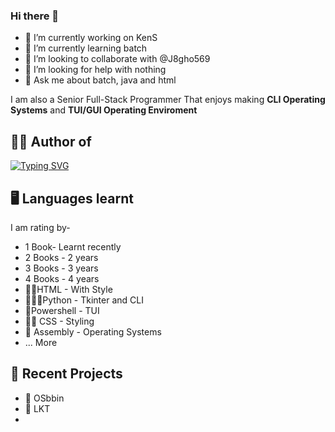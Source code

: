 ### Hi there 👋

- 🔭 I’m currently working on KenS
- 🌱 I’m currently learning batch
- 👯 I’m looking to collaborate with @J8gho569
- 🤔 I’m looking for help with nothing
- 💬 Ask me about batch, java and html

I am also a Senior Full-Stack Programmer That enjoys making **CLI Operating Systems** and **TUI/GUI Operating Enviroment**

## 🧍‍♂️ Author of
[![Typing SVG](https://readme-typing-svg.demolab.com?font=Fira+Code&pause=1000&color=00325D&width=435&lines=KCR+SOFT)](https://git.io/typing-svg)

## 🖥 Languages learnt
I am rating by-
- 1 Book- Learnt recently
- 2 Books - 2 years
- 3 Books - 3 years
- 4 Books - 4 years
- 📗📗HTML - With Style
- 📗📗📗Python - Tkinter and CLI
- 📗Powershell - TUI
- 📗📗 CSS - Styling
- 📗 Assembly - Operating Systems
- ... More
## 📜 Recent Projects
- 💾 OSbbin
- 📒 LKT
- 
